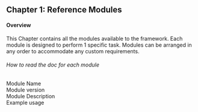 ## Chapter 1: Reference Modules

#### Overview
This Chapter contains all the modules available to the framework. Each module is designed to perform 1 specific task. Modules can be arranged in any order to accommodate any custom requirements.

###### How to read the doc for each module
Module Name<br>
Module version<br>
Module Description<br>
Example usage<br>